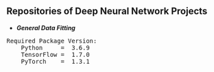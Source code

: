 ## Repositories of Deep Neural Network Projects

* _**General Data Fitting**_

<pre>
Required Package Version:
    Python     =  3.6.9
    TensorFlow =  1.7.0
    PyTorch    =  1.3.1
</pre>
